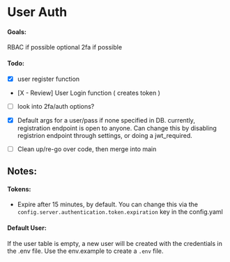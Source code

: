 # User Auth

#### Goals:
RBAC if possible
optional 2fa if possible


#### Todo:
- [X] user register function
- [X - Review] User Login function ( creates token )


- [ ] look into 2fa/auth options?

- [X] Default args for a user/pass if none specified in DB. 
    currently, registration endpoint is open to anyone. Can change this by disabling registrion endpoint through settings, or doing a jwt_required. 

- [ ] Clean up/re-go over code, then merge into main

## Notes:

#### Tokens:
- Expire after 15 minutes, by default. You can change this via the `config.server.authentication.token.expiration` key in the config.yaml


#### Default User:
If the user table is empty, a new user will be created with the credentials in the .env file. Use the env.example to create a `.env` file.